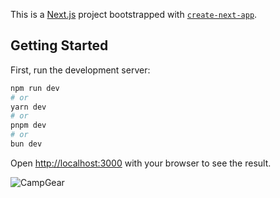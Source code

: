 This is a [Next.js](https://nextjs.org/) project bootstrapped with [`create-next-app`](https://github.com/vercel/next.js/tree/canary/packages/create-next-app).

## Getting Started

First, run the development server:

```bash
npm run dev
# or
yarn dev
# or
pnpm dev
# or
bun dev
```

Open [http://localhost:3000](http://localhost:3000) with your browser to see the result.


![CampGear](https://github.com/dineshxo/camping-site-nextjs-test/assets/95670930/9db45ef7-98af-4cdf-b670-d779f0adb167)





